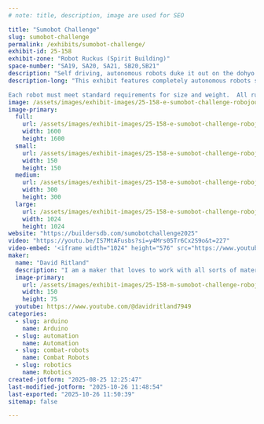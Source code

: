 ```yaml
---
# note: title, description, image are used for SEO

title: "Sumobot Challenge"
slug: sumobot-challenge
permalink: /exhibits/sumobot-challenge/
exhibit-id: 25-158
exhibit-zone: "Robot Ruckus (Spirit Building)"
space-number: "SA19, SA20, SA21, SB20,SB21"
description: "Self driving, autonomous robots duke it out on the dohyo to see which Sumo robot reigns supreme!"
description-long: "This exhibit features completely autonomous robots squaring off to wrestle each other in the sumo dohyo.  Robots must react to their opponents, attack, feign, escape and attempt to push their opponents off the edge of the platform, while avoiding the opponent from doing the same!

Each robot must meet standard requirements for size and weight.  All rules available at http://robogames.net/rules/all-sumo.php (Unified Sumo Robot Rules).  Matches a series of three rounds with a point awarded each round. Rounds are at most 1 minute each."
image: /assets/images/exhibit-images/25-158-e-sumobot-challenge-robojoust-profile-300x300.jpg
image-primary: 
  full:
    url: /assets/images/exhibit-images/25-158-e-sumobot-challenge-robojoust-profile-full.jpg
    width: 1600
    height: 1600
  small:
    url: /assets/images/exhibit-images/25-158-e-sumobot-challenge-robojoust-profile-150x150.jpg
    width: 150
    height: 150
  medium:
    url: /assets/images/exhibit-images/25-158-e-sumobot-challenge-robojoust-profile-300x300.jpg
    width: 300
    height: 300
  large:
    url: /assets/images/exhibit-images/25-158-e-sumobot-challenge-robojoust-profile-1024x1024.jpg
    width: 1024
    height: 1024
website: "https://buildersdb.com/sumobotchallenge2025"
video: "https://youtu.be/IS7MtAFusbs?si=y4Mrs05Tr6Cx2S9o&t=227"
video-embed: '<iframe width="1024" height="576" src="https://www.youtube.com/embed/IS7MtAFusbs?feature=oembed" frameborder="0" allow="accelerometer; autoplay; clipboard-write; encrypted-media; gyroscope; picture-in-picture; web-share" referrerpolicy="strict-origin-when-cross-origin" allowfullscreen title="Knights Out Sumo Joust Event - September 24, 2024"></iframe>'
maker: 
  name: "David Ritland"
  description: "I am a maker that loves to work with all sorts of materials from artistic to electronics."
  image-primary:
    url: /assets/images/exhibit-images/25-158-m-sumobot-challenge-robojoust-banner-300x150.jpg
    width: 150
    height: 75
  youtube: https://www.youtube.com/@davidritland7949
categories: 
  - slug: arduino
    name: Arduino
  - slug: automation
    name: Automation
  - slug: combat-robots
    name: Combat Robots
  - slug: robotics
    name: Robotics
created-jotform: "2025-08-25 12:25:47"
last-modified-jotform: "2025-10-26 11:48:54"
last-exported: "2025-10-26 11:50:39"
sitemap: false

---
```

